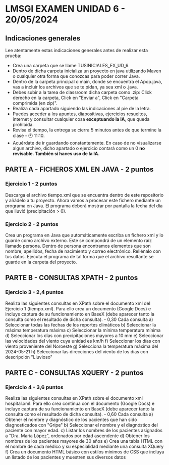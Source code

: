 # LMSGI EXAMEN UNIDAD 6 - 20/05/2024

## Indicaciones generales
Lee atentamente estas indicaciones generales antes de realizar esta prueba:
* Crea una carpeta que se llame TUSINICIALES_EX_UD_6.
* Dentro de dicha carpeta inicializa un proyecto en java utilizando Maven o cualquier otra forma que conozcas para poder correr Java.
* Dentro de la carpeta principal o main, donde se encuentra el Apop.java, vas a incluir los archivos que se te pidan, ya sea xml o .java.
* Debes subir a la tarea de classroom dicha carpeta como .zip: Click derecho en la carpeta, Click en "Enviar a", Click en "Carpeta comprimida (en zip)".
* Realiza cada apartado siguiendo las indicaciones al pie de la letra.
* Puedes acceder a los apuntes, diapositivas, ejercicios resueltos, internet y consultar cualquier cosa <b>exceptuando la IA</b>, que queda prohibida.
* Revisa el tiempo, la entrega se cierra 5 minutos antes de que termine la clase - 🕙 11:10.
* Acuérdate de ir guardando constantemente. En caso de no visualizarse algun archivo, dicho apartado o ejercicio contará como un 0 <b>no revisable. También si haces uso de la IA. </b>


## **PARTE A - FICHEROS XML EN JAVA - 2 puntos**

### Ejercicio 1 - 2 puntos
Descarga el archivo tiempo.xml que se encuentra dentro de este repositorio y añádelo a tu proyecto. Ahora vamos a procesar este fichero mediante un programa en Java. El programa deberá mostrar por pantalla la fecha del día que lluvió (precipitación > 0).

### Ejercicio 2 - 2 puntos
Crea un programa en Java que automáticamente escriba un fichero xml y lo guarde como archivo externo. Este se compondrá de un elemento raíz llamado persona. Dentro de persona encontramos elementos que son nombre, apellidos, fecha de nacimiento y correo electrónico. Rellénalo con tus datos. Ejecuta el programa de tal forma que el archivo resultante se guarde en la carpeta del proyecto.

## **PARTE B - CONSULTAS XPATH - 2 puntos**
### Ejercicio 3 - 2,4 puntos
Realiza las siguientes consultas en XPath sobre el documento xml del Ejercicio 1 (tiempo.xml). Para ello crea un documento (Google Docs) e incluye captura de su funcionamiento en BaseX (debe aparecer tanto la consulta como el resultado de dicha consulta). - 0,30 Cada consulta
a) Seleccionar todas las fechas de los reportes climáticos
b) Seleccionar la máxima temperatura máxima
c) Seleccionar la mínima temperatura mínima
d) Seleccionar los días con precipitaciones mayores a 10 mm
e) Seleccionar las velocidades del viento cuya unidad es km/h
f) Seleccionar los días con viento proveniente del Noroeste
g) Selecciona la temperatura máxima del 2024-05-21
h) Seleccionar las direcciones del viento de los días con descripción "Lluvioso"

## **PARTE C - CONSULTAS XQUERY - 2 puntos**
### Ejercicio 4 - 3,6 puntos
Realiza las siguientes consultas en XPath sobre el documento xml hospital.xml. Para ello crea continua con el  documento (Google Docs) e incluye captura de su funcionamiento en BaseX (debe aparecer tanto la consulta como el resultado de dicha consulta). - 0,60 Cada consulta
a) Obtener el nombre y diagnóstico de los pacientes que han sido diagnosticados con "Gripe"
b) Seleccionar el nombre y el diagnóstico del paciente con mayor edad.
c) Listar los nombres de los pacientes asignados a "Dra. María López", ordenados por edad ascendente
d) Obtener los nombres de los pacientes mayores de 30 años
e) Crea una tabla HTML con el nombre de cada médico y su especialidad mediante una consulta XQuery
f) Crea un documento HTML básico con estilos mínimos de CSS que incluya un listado de los pacientes y muestren sus diversos datos


